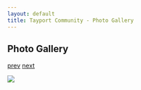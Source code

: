 ```yaml
---
layout: default
title: Tayport Community - Photo Gallery
---
```

## Photo Gallery

[prev](http://tayport.org.uk/photo/71) [next](http://tayport.org.uk/photo/73)

![ ](http://tayport.org.uk/media/072.jpg " ")

